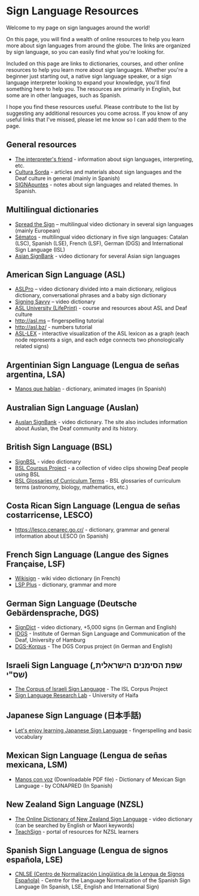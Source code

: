 # Sign Language Resources

Welcome to my page on sign languages around the world!

On this page, you will find a wealth of online resources to help you learn more about sign languages from around the globe. The links are organized by sign language, so you can easily find what you're looking for.

Included on this page are links to dictionaries, courses, and other online resources to help you learn more about sign languages. Whether you're a beginner just starting out,  a native sign language speaker, or a sign language interpreter looking to expand your knowledge, you'll find something here to help you. The resources are primarily in English, but some are in other languages, such as Spanish.

I hope you find these resources useful. Please contribute to the list by suggesting any additional resources you come across. If you know of any useful links that I've missed, please let me know so I can add them to the page.

## General resources
* [The interpreter's friend](http://www.theinterpretersfriend.org/) - information about sign languages, interpreting, etc.
* [Cultura Sorda](https://cultura-sorda.org/) - articles and materials about sign languages and the Deaf culture in general (mainly in Spanish)
* [SIGNApuntes](https://signapuntes.foroactivo.com/) - notes about sign languages and related themes. In Spanish.

## Multilingual dictionaries
* [Spread the Sign](http://www.spreadthesign.com) – multilingual video dictionary in several sign languages (mainly European)
* [Sématos](http://www.sematos.eu/index.html) - multilingual video dictionary in five sign languages: Catalan (LSC), Spanish (LSE), French (LSF), German (DGS) and International Sign Language (ISL)
* [Asian SignBank](http://cslds.org/asiansignbank/) - video dictionary for several Asian sign languages

## American Sign Language (ASL)
* [ASLPro](http://www.aslpro.cc) – video dictionary divided into a main dictionary, religious dictionary, conversational phrases and a baby sign dictionary
* [Signing Savvy](http://signingsavvy.com) – video dictionary
* [ASL University (LifePrint)](http://www.lifeprint.com/index.htm) - course and resources about ASL and Deaf culture
* http://asl.ms – fingerspelling tutorial
* http://asl.bz/ - numbers tutorial
* [ASL-LEX](https://asl-lex.org/) - interactive visualization of the ASL lexicon as a graph (each node represents a sign, and each edge connects two phonologically related signs)

## Argentinian Sign Language (Lengua de señas argentina, LSA)
* [Manos que hablan](http://www.manosquehablan.com.ar/) - dictionary, animated images (in Spanish)

## Australian Sign Language (Auslan)
* [Auslan SignBank](https://auslan.org.au/) - video dictionary. The site also includes information about Auslan, the Deaf community and its history.

## British Sign Language (BSL)
* [SignBSL](https://www.signbsl.com/) - video dictionary
* [BSL Courpus Project](https://bslcorpusproject.org/) - a collection of video clips showing Deaf people using BSL
* [BSL Glossaries of Curriculum Terms](http://www.ssc.education.ed.ac.uk/BSL/) - BSL glossaries of curriculum terms (astronomy, biology, mathematics, etc.)

## Costa Rican Sign Language (Lengua de señas costarricense, LESCO)
* https://lesco.cenarec.go.cr/ - dictionary, grammar and general information about LESCO (in Spanish)

## French Sign Language (Langue des Signes Française, LSF)
* [Wikisign](http://lsf.wikisign.org/wiki/Wikisign:Accueil) - wiki video dictionary (in French)
* [LSP Plus](http://www.lsfplus.fr/) - dictionary, grammar and more

## German Sign Language (Deutsche Gebärdensprache, DGS)
* [SignDict](https://signdict.org/) - video dictionary, +5,000 signs (in German and English)
* [IDGS](https://www.idgs.uni-hamburg.de/en.html) - Institute of German Sign Language and Communication of the Deaf, University of Hamburg
* [DGS-Korpus](https://www.sign-lang.uni-hamburg.de/dgs-korpus/index_en.html) - The DGS Corpus project (in German and English)

## Israeli Sign Language (שפת הסימנים הישראלית, שס"י)
* [The Corpus of Israeli Sign Language](https://islcorpus.com/) - The ISL Corpus Project
* [Sign Language Research Lab](https://signlab.haifa.ac.il/) - University of Haifa

## Japanese Sign Language (日本手話)
* [Let's enjoy learning Japanese Sign Language](http://www.kyoto-be.ne.jp/ed-center/gakko/jsl/) - fingerspelling and basic vocabulary

## Mexican Sign Language (Lengua de señas mexicana, LSM)
* [Manos con voz](https://www.conapred.org.mx/documentos_cedoc/DiccioSenas_ManosVoz_ACCSS.pdf) (Downloadable PDF file) - Dictionary of Mexican Sign Language - by CONAPRED (In Spanish)

## New Zealand Sign Language (NZSL)
* [The Online Dictionary of New Zealand Sign Language](https://www.nzsl.nz/) - video dictionary (can be searched by English or Maori keywords)
* [TeachSign](https://www.teachsign.org.nz/learners/learning-resources/) - portal of resources for NZSL learners

## Spanish Sign Language (Lengua de signos española, LSE)
* [CNLSE (Centro de Normalización Lingüística de la Lengua de Signos Española)](https://cnlse.es/en?set_language=en) - Centre for the Language Normalization of the Spanish Sign Language (In Spanish, LSE, English and International Sign)
